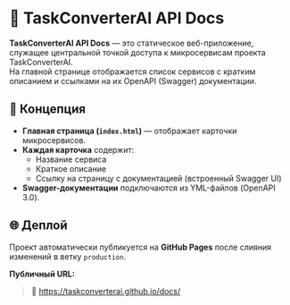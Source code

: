 # 🧠 TaskConverterAI API Docs

**TaskConverterAI API Docs** — это статическое веб-приложение, служащее центральной точкой доступа к микросервисам проекта TaskConverterAI.  
На главной странице отображается список сервисов с кратким описанием и ссылками на их OpenAPI (Swagger) документации.

## 🧩 Концепция

- **Главная страница (`index.html`)** — отображает карточки микросервисов.
- **Каждая карточка** содержит:
  - Название сервиса  
  - Краткое описание  
  - Ссылку на страницу с документацией (встроенный Swagger UI)
- **Swagger-документации** подключаются из YML-файлов (OpenAPI 3.0).

## 🌐 Деплой

Проект автоматически публикуется на **GitHub Pages** после слияния изменений в ветку `production`.

**Публичный URL:**
> 🔗 https://taskconverterai.github.io/docs/
